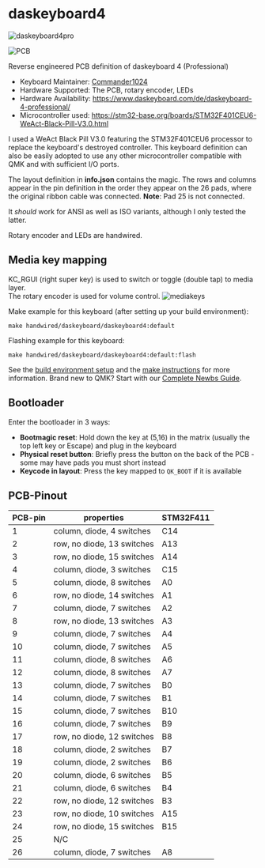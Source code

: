 # daskeyboard4

![daskeyboard4pro](https://i.imgur.com/Y3xT9Zuh.jpeg)

![PCB](https://i.imgur.com/UfzVHcjh.jpeg)

Reverse engineered PCB definition of daskeyboard 4 (Professional)

* Keyboard Maintainer: [Commander1024](https://github.com/Commander1024)
* Hardware Supported: The PCB, rotary encoder, LEDs
* Hardware Availability: https://www.daskeyboard.com/de/daskeyboard-4-professional/
* Microcontroller used: https://stm32-base.org/boards/STM32F401CEU6-WeAct-Black-Pill-V3.0.html

I used a WeAct Black Pill V3.0 featuring the STM32F401CEU6 processor to replace the keyboard's destroyed controller. This keyboard definition can also be easily adopted to use any other microcontroller compatible with QMK and with sufficient I/O ports.

The layout definition in **info.json** contains the magic. The rows and columns appear in the pin definition in the order they appear on the 26 pads, where the original ribbon cable was connected. **Note**: Pad 25 is not connected.

It *should* work for ANSI as well as ISO variants, although I only tested the latter.

Rotary encoder and LEDs are handwired.

## Media key mapping
KC_RGUI (right super key) is used to switch or toggle (double tap) to media layer.  
The rotary encoder is used for volume control.
![mediakeys](https://i.imgur.com/9g7tQzF.jpg)

Make example for this keyboard (after setting up your build environment):

    make handwired/daskeyboard/daskeyboard4:default

Flashing example for this keyboard:

    make handwired/daskeyboard/daskeyboard4:default:flash

See the [build environment setup](https://docs.qmk.fm/#/getting_started_build_tools) and the [make instructions](https://docs.qmk.fm/#/getting_started_make_guide) for more information. Brand new to QMK? Start with our [Complete Newbs Guide](https://docs.qmk.fm/#/newbs).

## Bootloader

Enter the bootloader in 3 ways:

* **Bootmagic reset**: Hold down the key at (5,16) in the matrix (usually the top left key or Escape) and plug in the keyboard
* **Physical reset button**: Briefly press the button on the back of the PCB - some may have pads you must short instead
* **Keycode in layout**: Press the key mapped to `QK_BOOT` if it is available

## PCB-Pinout
| PCB-pin | properties                  | STM32F411   |
|---------|-----------------------------|-------------|
| 1       | column, diode, 4 switches   |    C14      |
| 2       | row, no diode, 13 switches  |    A13      |
| 3       | row, no diode, 15 switches  |    A14      |
| 4       | column, diode, 3 switches   |    C15      |
| 5       | column, diode, 8 switches   |    A0       |
| 6       | row, no diode, 14 switches  |    A1       |
| 7       | column, diode, 7 switches   |    A2       |
| 8       | row, no diode, 13 switches  |    A3       |
| 9       | column, diode, 7 switches   |    A4       |
| 10      | column, diode, 7 switches   |    A5       |
| 11      | column, diode, 8 switches   |    A6       |
| 12      | column, diode, 8 switches   |    A7       |
| 13      | column, diode, 7 switches   |    B0       |
| 14      | column, diode, 7 switches   |    B1       |
| 15      | column, diode, 7 switches   |    B10      |
| 16      | column, diode, 7 switches   |    B9       |
| 17      | row, no diode, 12 switches  |    B8       |
| 18      | column, diode, 2 switches   |    B7       |
| 19      | column, diode, 2 switches   |    B6       |
| 20      | column, diode, 6 switches   |    B5       |
| 21      | column, diode, 6 switches   |    B4       |
| 22      | row, no diode, 12 switches  |    B3       |
| 23      | row, no diode, 10 switches  |    A15      |
| 24      | row, no diode, 15 switches  |    B15      |
| 25      | N/C                         |             |
| 26      | column, diode, 7 switches   |    A8       |
